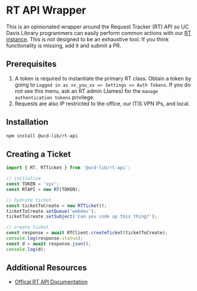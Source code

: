 # RT API Wrapper

This is an opinionated wrapper around the Request Tracker (RT) API so UC Davis Library programmers can easily perform common actions with our [RT instance](https://rt.lib.ucdavis.edu). This is not designed to be an exhaustive tool. If you think functionality is missing, add it and submit a PR.

## Prerequisites

1. A token is required to instantiate the primary RT class. Obtain a token by going to `Logged in as xx_you_xx => Settings => Auth Tokens`. If you do not see this menu, ask an RT admin (James) for the `manage authentication tokens` privilege.
2. Requests are also IP restricted to the office, our ITIS VPN IPs, and local. 

## Installation
```bash
npm install @ucd-lib/rt-api
```

## Creating a Ticket
```js
import { RT, RTTicket } from '@ucd-lib/rt-api';

// initialize
const TOKEN = 'xyz';
const RTAPI = new RT(TOKEN);

// hydrate ticket
const ticketToCreate = new RTTicket();
ticketToCreate.setQueue('webdev');
ticketToCreate.setSubject('Can you code up this thing?');

// create ticket
const response = await RTClient.createTicket(ticketToCreate);
console.log(response.status);
const d = await response.json();
console.log(d);
```

## Additional Resources
- [Offical RT API Documentation](https://github.com/bestpractical/rt-extension-rest2/blob/master/README)